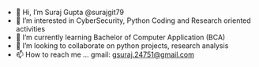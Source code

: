 - 👋 Hi, I’m Suraj Gupta @surajgit79
- 👀 I’m interested in CyberSecurity, Python Coding and Research oriented activities
- 🌱 I’m currently learning Bachelor of Computer Application (BCA)
- 💞️ I’m looking to collaborate on python projects, research analysis
- 📫 How to reach me ... gmail: gsuraj.24751@gmail.com


<!---
surajgit79/surajgit79 is a ✨ special ✨ repository because its `README.md` (this file) appears on your GitHub profile.
You can click the Preview link to take a look at your changes.
--->
